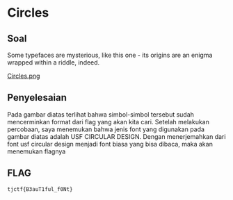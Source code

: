 # Circles

## Soal
Some typefaces are mysterious, like this one - its origins are an enigma wrapped within a riddle, indeed.

[Circles.png](https://github.com/NesyaKurnia/TJCTF_2020_05311840000009/blob/master/Cryptography/Circles/Circles.png)

## Penyelesaian
Pada gambar diatas terlihat bahwa simbol-simbol tersebut sudah mencerminkan format dari flag yang akan kita cari. Setelah melakukan percobaan, saya menemukan bahwa jenis font yang digunakan pada gambar diatas adalah USF CIRCULAR DESIGN.
Dengan menerjemahkan dari font usf circular design menjadi font biasa yang bisa dibaca, maka akan menemukan flagnya

## FLAG
`tjctf{B3auT1ful_f0Nt}`
